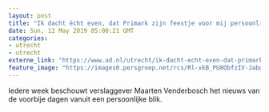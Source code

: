 ```yaml
---
layout: post
title: "Ik dacht écht even, dat Primark zijn feestje voor mij persoonlijk had georganiseerd"
date: Sun, 12 May 2019 05:00:21 GMT
categories: 
- utrecht 
- utrecht 
externe_link: "https://www.ad.nl/utrecht/ik-dacht-echt-even-dat-primark-zijn-feestje-voor-mij-persoonlijk-had-georganiseerd~a9768c81/"
feature_image: "https://images0.persgroep.net/rcs/Rl-xkB_PU8ObfzIV-Jabg8NPNfw/diocontent/147557254/_fitwidth/400/?appId=21791a8992982cd8da851550a453bd7f&quality=0.7"
---
```


Iedere week beschouwt verslaggever Maarten Venderbosch het nieuws van de voorbije dagen vanuit een persoonlijke blik.
